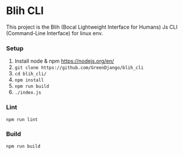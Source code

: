 # Blih CLI
This project is the Blih (Bocal Lightweight Interface for Humans) Js CLI (Command-Line Interface) for linux env.

### Setup
1. Install node & npm https://nodejs.org/en/
3. `git clone https://github.com/GreenDjango/blih_cli`
4. `cd blih_cli/`
5. `npm install`
6. `npm run build`
7. `./index.js`

### Lint
```
npm run lint
```
### Build
```
npm run build
```
